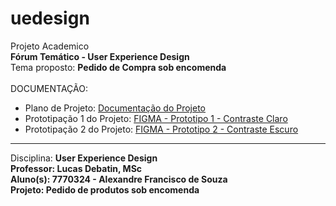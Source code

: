 # uedesign
Projeto Academico<BR>
<b>Fórum Temático - User Experience Design</b>
<br>Tema proposto: <b>Pedido de Compra sob encomenda</b>
<BR><BR>
DOCUMENTAÇÃO: <BR>
- Plano de Projeto: <a href="https://github.com/lexxbr/uedesign/blob/4ac6292bea3e2c00b4003349f4c90f42f6ef65a6/Univali%20-%20Forum%20tem%C3%A1tico%20-%20User%20Experience%20Design%20-%207770324%20-%20Alexandre%20Francisco%20de%20Souza.pdf" target="_blank"> Documentação do Projeto</a><BR>
- Prototipação 1 do Projeto: <a href="https://www.figma.com/proto/cVOPm9mIU7dIHEKDA5kd0y/Prototipo?page-id=0%3A1&node-id=2%3A3&viewport=1927%2C273%2C0.53&scaling=scale-down&starting-point-node-id=6%3A2&show-proto-sidebar=1" target="_blank"> FIGMA - Prototipo 1 - Contraste Claro</a><BR>
- Prototipação 2 do Projeto: <a href="https://www.figma.com/proto/y6tfIxA7JbJqcdV0MyJTma/Prototipo2?page-id=0%3A1&node-id=2%3A3&viewport=851%2C539%2C0.21&scaling=scale-down&starting-point-node-id=6%3A2&show-proto-sidebar=1" target="_blank"> FIGMA - Prototipo 2 - Contraste Escuro</a>

<HR>
Disciplina: <B>User Experience Design <B><BR>
 Professor: <B>Lucas Debatin, MSc <B><BR>
  Aluno(s): <B>7770324 - Alexandre Francisco de Souza <B><BR>
   Projeto: <B>Pedido de produtos sob encomenda <B><BR>
